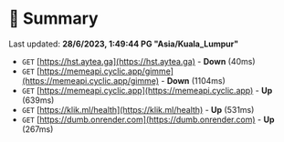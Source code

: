 # 📖 Summary
Last updated: **28/6/2023, 1:49:44 PG "Asia/Kuala_Lumpur"**

- `GET` [https://hst.aytea.ga](https://hst.aytea.ga) - **Down** (40ms)
- `GET` [https://memeapi.cyclic.app/gimme](https://memeapi.cyclic.app/gimme) - **Down** (1104ms)
- `GET` [https://memeapi.cyclic.app](https://memeapi.cyclic.app) - **Up** (639ms)
- `GET` [https://klik.ml/health](https://klik.ml/health) - **Up** (531ms)
- `GET` [https://dumb.onrender.com](https://dumb.onrender.com) - **Up** (267ms)
